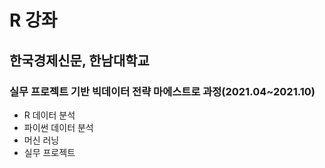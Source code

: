 # R 강좌

## 한국경제신문, 한남대학교
### 실무 프로젝트 기반 빅데이터 전략 마에스트로 과정(2021.04~2021.10)
- R 데이터 분석
- 파이썬 데이터 분석
- 머신 러닝
- 실무 프로젝트
